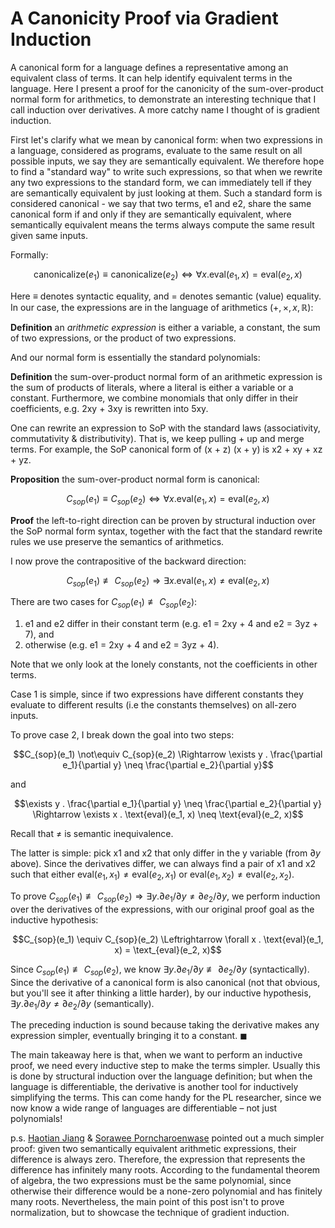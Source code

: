 # A Canonicity Proof via Gradient Induction

A canonical form for a language defines a representative among an equivalent class of terms.
It can help identify equivalent terms in the language.
Here I present a proof for the canonicity of the sum-over-product normal form for arithmetics,
to demonstrate an interesting technique that I call induction over derivatives.
A more catchy name I thought of is gradient induction.

First let's clarify what we mean by canonical form:
when two expressions in a language, considered as programs,
evaluate to the same result on all possible inputs,
we say they are semantically equivalent.
We therefore hope to find a "standard way" to write such expressions,
so that when we rewrite any two expressions to the standard form,
we can immediately tell if they are semantically equivalent by just looking at them.
Such a standard form is considered canonical -
we say that two terms, e1 and e2,
share the same canonical form if and only if they are semantically equivalent,
where semantically equivalent means the terms always compute the same result given same inputs.

Formally:

```math
\text{canonicalize}(e_1) \equiv \text{canonicalize}(e_2) \Leftrightarrow \forall x . \text{eval}(e_1, x) = \text{eval}(e_2, x)
```

Here $\equiv$ denotes syntactic equality, 
and = denotes semantic (value) equality.
In our case, the expressions are in the language of arithmetics $(+, \times, x, \mathbb{R})$:

**Definition** an *arithmetic expression* is either a variable,
a constant, the sum of two expressions, or the product of two expressions.

And our normal form is essentially the standard polynomials:

**Definition** the sum-over-product normal form of an arithmetic expression 
is the sum of products of literals,
where a literal is either a variable or a constant.
Furthermore, we combine monomials that only differ in their coefficients,
e.g. 2xy + 3xy is rewritten into 5xy.

One can rewrite an expression to SoP with the standard laws 
(associativity, commutativity & distributivity).
That is, we keep pulling + up and merge terms.
For example, the SoP canonical form of (x + z) (x + y) is x2 + xy + xz + yz.

**Proposition** the sum-over-product normal form is canonical:

```math
C_{sop}(e_1) \equiv C_{sop}(e_2) \Leftrightarrow \forall x . \text{eval}(e_1, x) = \text{eval}(e_2, x)
```

**Proof** the left-to-right direction can be proven by structural induction 
over the SoP normal form syntax,
together with the fact that 
the standard rewrite rules we use preserve the semantics of arithmetics.

I now prove the contrapositive of the backward direction:

```math
C_{sop}(e_1) \not\equiv C_{sop}(e_2) \Rightarrow \exists x . \text{eval}(e_1, x) \neq \text{eval}(e_2, x)
```

There are two cases for $C_{sop}(e_1) \not\equiv C_{sop}(e_2)$:
1. e1 and e2 differ in their constant term 
(e.g. e1 = 2xy + 4 and e2 = 3yz + 7), and
2. otherwise (e.g. e1 = 2xy + 4 and e2 = 3yz + 4).

Note that we only look at the lonely constants,
not the coefficients in other terms.

Case 1 is simple,
since if two expressions have different constants 
they evaluate to different results (i.e the constants themselves) on all-zero inputs.

To prove case 2, I break down the goal into two steps:

```math
C_{sop}(e_1) \not\equiv C_{sop}(e_2) \Rightarrow \exists y . \frac{\partial e_1}{\partial y} \neq \frac{\partial e_2}{\partial y}
```

and

```math
\exists y . \frac{\partial e_1}{\partial y} \neq \frac{\partial e_2}{\partial y} \Rightarrow \exists x . \text{eval}(e_1, x) \neq \text{eval}(e_2, x)
```

Recall that $\neq$ is semantic inequivalence.

The latter is simple:
pick x1 and x2 that only differ in the y variable (from $\partial y$ above).
Since the derivatives differ,
we can always find a pair of x1 and x2 such that 
either $\text{eval}(e_1, x_1) \neq \text{eval}(e_2, x_1)$ 
or $\text{eval}(e_1, x_2) \neq \text{eval}(e_2, x_2)$.

To prove $C_{sop}(e_1) \not\equiv C_{sop}(e_2) \Rightarrow \exists y . \partial e_1 / \partial y \neq \partial e_2 / \partial y$,
we perform induction over the derivatives of the expressions,
with our original proof goal as the inductive hypothesis:

```math
C_{sop}(e_1) \equiv C_{sop}(e_2) \Leftrightarrow \forall x . \text{eval}(e_1, x) = \text_{eval}(e_2, x)
```

Since $C_{sop}(e_1) \not\equiv C_{sop}(e_2)$,
we know $\exists y . \partial e_1 / \partial y \not\equiv \partial e_2 / \partial y$ (syntactically).
Since the derivative of a canonical form is also canonical 
(not that obvious, but you'll see it after thinking a little harder),
by our inductive hypothesis,
$\exists y . \partial e_1 / \partial y \neq \partial e_2 / \partial y$ (semantically).

The preceding induction is sound because taking the derivative makes any expression simpler,
eventually bringing it to a constant. $\blacksquare$

The main takeaway here is that,
when we want to perform an inductive proof,
we need every inductive step to make the terms simpler.
Usually this is done by structural induction over the language definition;
but when the language is differentiable,
the derivative is another tool for inductively simplifying the terms.
This can come handy for the PL researcher,
since we now know a wide range of languages are differentiable – not just polynomials!

p.s. [Haotian Jiang](https://jhtdavid96.wixsite.com/jianghaotian)
& [Sorawee Porncharoenwase](https://homes.cs.washington.edu/~sorawee/en/)
pointed out a much simpler proof:
given two semantically equivalent arithmetic expressions,
their difference is always zero.
Therefore, the expression that represents the difference has infinitely many roots.
According to the fundamental theorem of algebra,
the two expressions must be the same polynomial,
since otherwise their difference would be a none-zero polynomial and has finitely many roots.
Nevertheless, the main point of this post isn't to prove normalization, 
but to showcase the technique of gradient induction.
